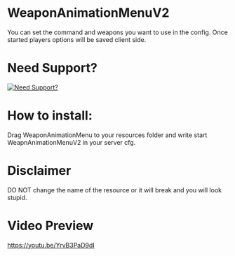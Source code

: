 # WeaponAnimationMenuV2
You can set the command and weapons you want to use in the config. Once started players options will be saved client side.

# Need Support?

[![Need Support?](https://i.imgur.com/fqKYWeV.png)](https://discord.gg/Z9Mxu72zZ6)

# How to install:
Drag WeaponAnimationMenu to your resources folder and write start WeapnAnimationMenuV2 in your server cfg.

# Disclaimer
DO NOT change the name of the resource or it will break and you will look stupid.

# Video Preview
https://youtu.be/YrvB3PaD9dI
